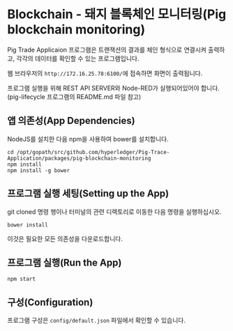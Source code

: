 # Blockchain - 돼지 블록체인 모니터링(Pig blockchain monitoring)

Pig Trade Applicaion 프로그램은 트랜잭션의 결과를 체인 형식으로 연결시켜 출력하고, 각각의 데이터를 확인할 수 있는 프로그램입니다.

웹 브라우저의 `http://172.16.25.78:6100/`에 접속하면 화면이 출력됩니다.

프로그램 실행을 위해 REST API SERVER와 Node-RED가 실행되어있어야 합니다.(pig-lifecycle 프로그램의 README.md 파일 참고)

## 앱 의존성(App Dependencies)

NodeJS를 설치한 다음 npm을 사용하여 bower를 설치합니다.

```linux-config
cd /opt/gopath/src/github.com/hyperledger/Pig-Trace-Application/packages/pig-blockchain-monitoring
npm install
npm install -g bower
```

## 프로그램 실행 세팅(Setting up the App)

git cloned 명령 행이나 터미널의 관련 디렉토리로 이동한 다음 명령을 실행하십시오.

```linux-config
bower install
```

이것은 필요한 모든 의존성을 다운로드합니다.

## 프로그램 실행(Run the App)

```linux-config
npm start
```

## 구성(Configuration)

프로그램 구성은 `config/default.json` 파일에서 확인할 수 있습니다.